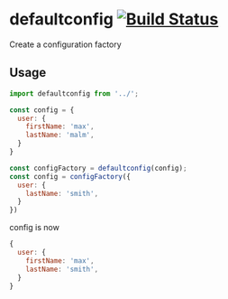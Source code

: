 # defaultconfig [![Build Status](https://travis-ci.org/benjick/defaultconfig.js.svg?branch=master)](https://travis-ci.org/benjick/defaultconfig.js)

Create a configuration factory

## Usage

```js
import defaultconfig from '../';

const config = {
  user: {
    firstName: 'max',
    lastName: 'malm',
  }
}

const configFactory = defaultconfig(config);
const config = configFactory({
  user: {
    lastName: 'smith',
  }
})
```

config is now

```js
{
  user: {
    firstName: 'max',
    lastName: 'smith',
  }
}
```
